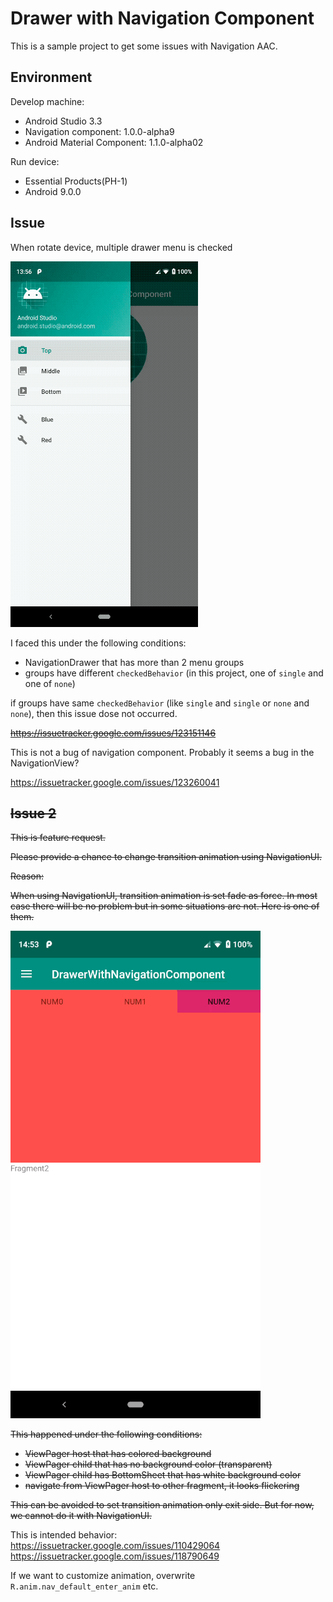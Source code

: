 Drawer with Navigation Component
===

This is a sample project to get some issues with Navigation AAC.

## Environment

Develop machine:

- Android Studio 3.3
- Navigation component: 1.0.0-alpha9
- Android Material Component: 1.1.0-alpha02

Run device:

- Essential Products(PH-1)
- Android 9.0.0

## Issue

When rotate device, multiple drawer menu is checked

![multiple item checked when rotating device](./multiple_item_checked_when_rotating.gif)

I faced this under the following conditions:

- NavigationDrawer that has more than 2 menu groups
- groups have different `checkedBehavior` (in this project, one of `single` and one of `none`)

if groups have same `checkedBehavior` (like `single` and `single` or `none` and `none`), then this issue dose not occurred. 

~~<https://issuetracker.google.com/issues/123151146>~~

This is not a bug of navigation component. Probably it seems a bug in the NavigationView?

<https://issuetracker.google.com/issues/123260041>

## ~~Issue 2~~

~~This is feature request.~~

~~Please provide a chance to change transition animation using NavigationUI.~~

~~Reason:~~

~~When using NavigationUI, transition animation is set fade as force.
In most case there will be no problem but in some situations are not.
Here is one of them.~~

~~![looks flickering on navigation](./looks_flickering.gif)~~

~~This happened under the following conditions:~~

- ~~ViewPager host that has colored background~~
- ~~ViewPager child that has no background color (transparent)~~
- ~~ViewPager child has BottomSheet that has white background color~~
- ~~navigate from ViewPager host to other fragment, it looks flickering~~

~~This can be avoided to set transition animation only exit side.
But for now, we cannot do it with NavigationUI.~~

This is intended behavior:
<https://issuetracker.google.com/issues/110429064>
<https://issuetracker.google.com/issues/118790649>

If we want to customize animation, overwrite `R.anim.nav_default_enter_anim` etc.
